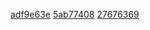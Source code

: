 [adf9e63e](../../pieces/adf9e63e)
[5ab77408](../../pieces/5ab77408)
[27676369](../../pieces/27676369)
